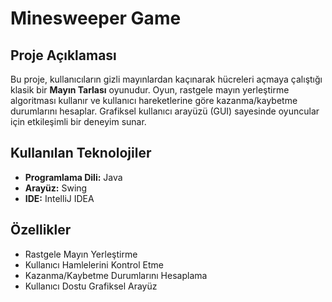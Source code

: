# Minesweeper Game

## Proje Açıklaması
Bu proje, kullanıcıların gizli mayınlardan kaçınarak hücreleri açmaya çalıştığı klasik bir **Mayın Tarlası** oyunudur. Oyun, rastgele mayın yerleştirme algoritması kullanır ve kullanıcı hareketlerine göre kazanma/kaybetme durumlarını hesaplar. Grafiksel kullanıcı arayüzü (GUI) sayesinde oyuncular için etkileşimli bir deneyim sunar.

## Kullanılan Teknolojiler
- **Programlama Dili:** Java  
- **Arayüz:** Swing  
- **IDE:** IntelliJ IDEA  

## Özellikler
- Rastgele Mayın Yerleştirme  
- Kullanıcı Hamlelerini Kontrol Etme  
- Kazanma/Kaybetme Durumlarını Hesaplama  
- Kullanıcı Dostu Grafiksel Arayüz  
